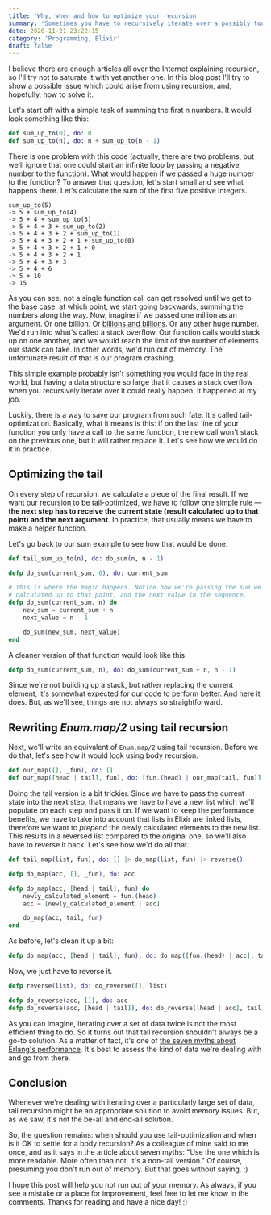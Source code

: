 ```yaml
---
title: 'Why, when and how to optimize your recursion'
summary: 'Sometimes you have to recursively iterate over a possibly too large set of data. Find out how to protect yourself from running out of memory.'
date: 2020-11-21 23:22:15
category: 'Programming, Elixir'
draft: false
---
```


I believe there are enough articles all over the Internet explaining recursion, so I'll try not to saturate it with yet another one. In this blog post I'll try to show a possible issue which could arise from using recursion, and, hopefully, how to solve it.

Let's start off with a simple task of summing the first n numbers. It would look something like this:

```elixir
def sum_up_to(0), do: 0
def sum_up_to(n), do: n + sum_up_to(n - 1)
```

There is one problem with this code (actually, there are two problems, but we'll ignore that one could start an infinite loop by passing a negative number to the function). What would happen if we passed a huge number to the function? To answer that question, let's start small and see what happens there. Let's calculate the sum of the first five positive integers.

```
sum_up_to(5)
-> 5 + sum_up_to(4)
-> 5 + 4 + sum_up_to(3)
-> 5 + 4 + 3 + sum_up_to(2)
-> 5 + 4 + 3 + 2 + sum_up_to(1)
-> 5 + 4 + 3 + 2 + 1 + sum_up_to(0)
-> 5 + 4 + 3 + 2 + 1 + 0
-> 5 + 4 + 3 + 2 + 1
-> 5 + 4 + 3 + 3
-> 5 + 4 + 6
-> 5 + 10
-> 15
```

As you can see, not a single function call can get resolved until we get to the base case, at which point, we start going backwards, summing the numbers along the way. Now, imagine if we passed one million as an argument. Or one billion. Or [billions and billions](https://www.youtube.com/watch?list=FLOJxNAR3EV9qIO1zbcwEaoA&v=u_aLESDql1U). Or any other huge number. We'd run into what's called a stack overflow. Our function calls would stack up on one another, and we would reach the limit of the number of elements our stack can take. In other words, we'd run out of memory. The unfortunate result of that is our program crashing.

This simple example probably isn't something you would face in the real world, but having a data structure so large that it causes a stack overflow when you recursively iterate over it could really happen. It happened at my job.

Luckily, there is a way to save our program from such fate. It's called tail-optimization. Basically, what it means is this: if on the last line of your function you only have a call to the same function, the new call won't stack on the previous one, but it will rather replace it. Let's see how we would do it in practice.

## Optimizing the tail

On every step of recursion, we calculate a piece of the final result. If we want our recursion to be tail-optimized, we have to follow one simple rule — **the next step has to receive the current state (result calculated up to that point) and the next argument**. In practice, that usually means we have to make a helper function.

Let's go back to our sum example to see how that would be done.

```elixir
def tail_sum_up_to(n), do: do_sum(n, n - 1)

defp do_sum(current_sum, 0), do: current_sum

# This is where the magic happens. Notice how we're passing the sum we've
# calculated up to that point, and the next value in the sequence.
defp do_sum(current_sum, n) do
    new_sum = current_sum + n
    next_value = n - 1

    do_sum(new_sum, next_value)
end
```

A cleaner version of that function would look like this:

```elixir
defp do_sum(current_sum, n), do: do_sum(current_sum + n, n - 1)
```

Since we're not building up a stack, but rather replacing the current element, it's somewhat expected for our code to perform better. And here it does. But, as we'll see, things are not always so straightforward.

## Rewriting _Enum.map/2_ using tail recursion

Next, we'll write an equivalent of `Enum.map/2` using tail recursion. Before we do that, let's see how it would look using body recursion.

```elixir
def our_map([], _fun), do: []
def our_map([head | tail], fun), do: [fun.(head) | our_map(tail, fun)]
```

Doing the tail version is a bit trickier. Since we have to pass the current state into the next step, that means we have to have a new list which we'll populate on each step and pass it on. If we want to keep the performance benefits, we have to take into account that lists in Elixir are linked lists, therefore we want to _prepend_ the newly calculated elements to the new list. This results in a reversed list compared to the original one, so we'll also have to reverse it back. Let's see how we'd do all that.

```elixir
def tail_map(list, fun), do: [] |> do_map(list, fun) |> reverse()

defp do_map(acc, [], _fun), do: acc

defp do_map(acc, [head | tail], fun) do
    newly_calculated_element = fun.(head)
    acc = [newly_calculated_element | acc]

    do_map(acc, tail, fun)
end
```

As before, let's clean it up a bit:

```elixir
defp do_map(acc, [head | tail], fun), do: do_map([fun.(head) | acc], tail, fun)
```

Now, we just have to reverse it.

```elixir
defp reverse(list), do: do_reverse([], list)

defp do_reverse(acc, []), do: acc
defp do_reverse(acc, [head | tail]), do: do_reverse([head | acc], tail)
```

As you can imagine, iterating over a set of data twice is not the most efficient thing to do. So it turns out that tail recursion shouldn't always be a go-to solution. As a matter of fact, it's one of [the seven myths about Erlang's performance](http://erlang.org/doc/efficiency_guide/myths.html). It's best to assess the kind of data we're dealing with and go from there.

## Conclusion

Whenever we're dealing with iterating over a particularly large set of data, tail recursion might be an appropriate solution to avoid memory issues. But, as we saw, it's not the be-all and end-all solution.

So, the question remains: when should you use tail-optimization and when is it OK to settle for a body recursion? As a colleague of mine said to me once, and as it says in the article about seven myths: "Use the one which is more readable. More often than not, it's a non-tail version." Of course, presuming you don't run out of memory. But that goes without saying. :)

I hope this post will help you not run out of your memory. As always, if you see a mistake or a place for improvement, feel free to let me know in the comments. Thanks for reading and have a nice day! :)
